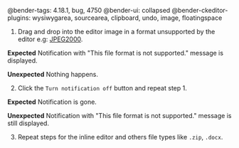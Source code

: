 @bender-tags: 4.18.1, bug, 4750
@bender-ui: collapsed
@bender-ckeditor-plugins: wysiwygarea, sourcearea, clipboard, undo, image, floatingspace

1. Drag and drop into the editor image in a format unsupported by the editor e.g: [JPEG2000](_assets/logo.jp2).

**Expected** Notification with "This file format is not supported." message is displayed.

**Unexpected** Nothing happens.

2. Click the `Turn notification off` button and repeat step 1.

**Expected** Notification is gone.

**Unexpected** Notification with "This file format is not supported." message is still displayed.

3. Repeat steps for the inline editor and others file types like `.zip`, `.docx`.
